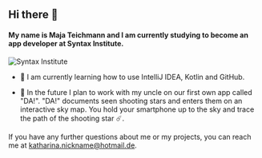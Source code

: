 ## Hi there 👋

#### My name is Maja Teichmann and I am currently studying to become an app developer at Syntax Institute.

![Syntax Institute](/Users/majateichmann/Downloads/MajaTeichmann-main/SyntaxInstitut.png)

- 🌱 I am currently learning how to use IntelliJ IDEA, Kotlin and GitHub.

- 🔭 In the future I plan to work with my uncle on our first own app called "DA!".
  "DA!" documents seen shooting stars and enters them on an interactive sky map.
  You hold your smartphone up to the sky and trace the path of the shooting star ☄️.

If you have any further questions about me or my projects, you can reach me at katharina.nickname@hotmail.de.